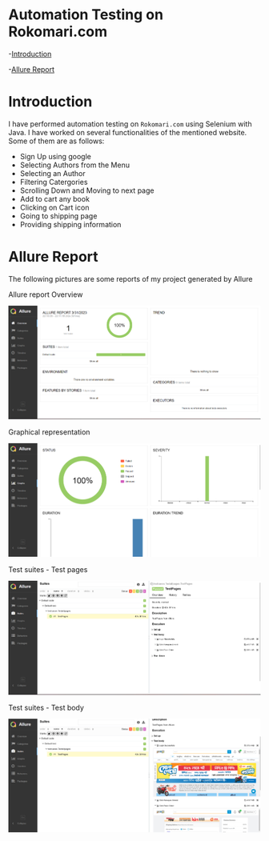 
# Automation Testing on Rokomari.com

-[Introduction](https://github.com/Muftain1610/Test_Automation_rokomari#introduction)

-[Allure Report](https://github.com/Muftain1610/Test_Automation_rokomari#allure-report) 

 

# Introduction
I have performed automation testing on `Rokomari.com` using Selenium with Java. I have worked on several functionalities of the mentioned website. Some of them are as follows:
- Sign Up using google
- Selecting Authors from the Menu
- Selecting an Author
- Filtering Catergories
- Scrolling Down and Moving to next page
- Add to cart any book
- Clicking on Cart icon
- Going to shipping page
- Providing shipping information

# Allure Report
The following pictures are some reports of my project generated by Allure

Allure report Overview
<p align="center">
  <img src="https://github.com/tasnintania/Testing_Automation-_Rokomari/blob/main/Report_image/338496865_2158065391053574_8383592734695570734_n.png" />
</p>


Graphical representation
<p align="center">
  <img src="https://github.com/tasnintania/Testing_Automation-_Rokomari/blob/main/Report_image/338592215_244121161369981_2380175436856315860_n.png" />
</p>

Test suites - Test pages
<p align="center">
  <img src="https://github.com/tasnintania/Testing_Automation-_Rokomari/blob/main/Report_image/338719084_897486118034873_233405248061576100_n.png" />
</p>

Test suites - Test body
<p align="center">
  <img src="https://github.com/tasnintania/Testing_Automation-_Rokomari/blob/main/Report_image/338629177_219620477417136_4107610739308126801_n.png" />
</p>
